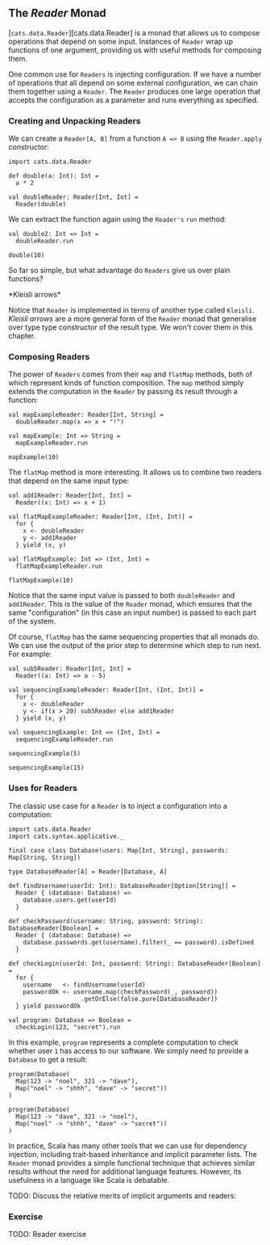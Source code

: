 ## The *Reader* Monad

[`cats.data.Reader`][cats.data.Reader] is a monad
that allows us to compose operations that depend on some input.
Instances of `Reader` wrap up functions of one argument,
providing us with useful methods for composing them.

One common use for `Readers` is injecting configuration.
If we have a number of operations that all depend on some external configuration,
we can chain them together using a `Reader`.
The `Reader` produces one large operation that
accepts the configuration as a parameter and runs everything as specified.

### Creating and Unpacking Readers

We can create a `Reader[A, B]` from a function `A => B` using the `Reader.apply` constructor:

```tut:book:silent
import cats.data.Reader
```

```tut:book
def double(a: Int): Int =
  a * 2

val doubleReader: Reader[Int, Int] =
  Reader(double)
```

We can extract the function again using the `Reader's` `run` method:

```tut:book
val double2: Int => Int =
  doubleReader.run

double(10)
```

So far so simple, but what advantage do `Readers` give us over plain functions?

<div class="callout callout-warning">
  *Kleisli arrows*

  Notice that `Reader` is implemented in terms of another type called `Kleisli`.
  *Kleisli arrows* are a more general form of the `Reader` monad
  that generalise over type type constructor of the result type.
  We won't cover them in this chapter.
</div>

### Composing Readers

The power of `Readers` comes from their `map` and `flatMap` methods,
both of which represent kinds of function composition.
The `map` method simply extends the computation in the `Reader`
by passing its result through a function:

```tut:book
val mapExampleReader: Reader[Int, String] =
  doubleReader.map(x => x + "!")

val mapExample: Int => String =
  mapExampleReader.run

mapExample(10)
```

The `flatMap` method is more interesting.
It allows us to combine two readers that depend on the same input type:

```tut:book
val add1Reader: Reader[Int, Int] =
  Reader((x: Int) => x + 1)

val flatMapExampleReader: Reader[Int, (Int, Int)] =
  for {
    x <- doubleReader
    y <- add1Reader
  } yield (x, y)

val flatMapExample: Int => (Int, Int) =
  flatMapExampleReader.run

flatMapExample(10)
```

Notice that the same input value is passed to both `doubleReader` and `add1Reader`.
This is the value of the `Reader` monad, which ensures that the same "configuration"
(in this case an input number) is passed to each part of the system.

Of course, `flatMap` has the same sequencing properties that all monads do.
We can use the output of the prior step to determine which step to run next.
For example:

```tut:book
val sub5Reader: Reader[Int, Int] =
  Reader((a: Int) => a - 5)

val sequencingExampleReader: Reader[Int, (Int, Int)] =
  for {
    x <- doubleReader
    y <- if(x > 20) sub5Reader else add1Reader
  } yield (x, y)

val sequencingExample: Int => (Int, Int) =
  sequencingExampleReader.run

sequencingExample(5)

sequencingExample(15)
```

### Uses for Readers

The classic use case for a `Reader` is to inject a configuration into a computation:

```tut:book:silent
import cats.data.Reader
import cats.syntax.applicative._

final case class Database(users: Map[Int, String], passwords: Map[String, String])

type DatabaseReader[A] = Reader[Database, A]

def findUsername(userId: Int): DatabaseReader[Option[String]] =
  Reader { (database: Database) =>
    database.users.get(userId)
  }

def checkPassword(username: String, password: String): DatabaseReader[Boolean] =
  Reader { (database: Database) =>
    database.passwords.get(username).filter(_ == password).isDefined
  }

def checkLogin(userId: Int, password: String): DatabaseReader[Boolean] =
  for {
    username   <- findUsername(userId)
    passwordOk <- username.map(checkPassword(_, password))
                    .getOrElse(false.pure[DatabaseReader])
  } yield passwordOk

val program: Database => Boolean =
  checkLogin(123, "secret").run
```

In this example, `program` represents a complete computation to
check whether user `1` has access to our software.
We simply need to provide a `Database` to get a result:

```tut:book
program(Database(
  Map(123 -> "noel", 321 -> "dave"),
  Map("noel" -> "shhh", "dave" -> "secret"))
)

program(Database(
  Map(123 -> "dave", 321 -> "noel"),
  Map("noel" -> "shhh", "dave" -> "secret"))
)
```

In practice, Scala has many other tools that we can use for dependency injection,
including trait-based inheritance and implicit parameter lists.
The `Reader` monad provides a simple functional technique that
achieves similar results without the need for additional language features.
However, its usefulness in a language like Scala is debatable.

<div class="callout callout-danger">
  TODO: Discuss the relative merits of implicit arguments and readers:
</div>

### Exercise

<div class="callout callout-danger">
  TODO: Reader exercise
</div>
